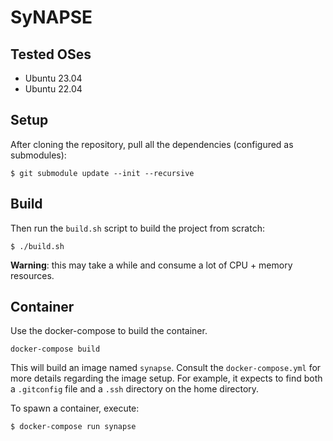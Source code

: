 # SyNAPSE

## Tested OSes

- Ubuntu 23.04
- Ubuntu 22.04

## Setup

After cloning the repository, pull all the dependencies (configured as submodules):

```
$ git submodule update --init --recursive
```

## Build

Then run the `build.sh` script to build the project from scratch:

```
$ ./build.sh
```

**Warning**: this may take a while and consume a lot of CPU + memory resources.

## Container

Use the docker-compose to build the container.

```
docker-compose build
```

This will build an image named `synapse`. Consult the `docker-compose.yml` for more details regarding the image setup. For example, it expects to find both a `.gitconfig` file and a `.ssh` directory on the home directory.


To spawn a container, execute:

```
$ docker-compose run synapse
```